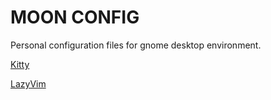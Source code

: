 # MOON CONFIG

Personal configuration files for gnome desktop environment.

[Kitty](/kitty)

[LazyVim](/lazyvim)
